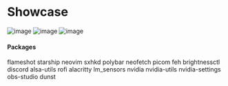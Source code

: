 # Showcase

![image](https://user-images.githubusercontent.com/73871477/222885680-7a65386a-a5e9-41ac-ab54-91eaf92e98f3.png)
![image](https://user-images.githubusercontent.com/73871477/222885688-a84d9461-ee15-492d-af81-1c592041c09d.png)
![image](https://user-images.githubusercontent.com/73871477/222885694-f708fde7-68bd-45d4-a2ef-168a419a19b6.png)


#### Packages
flameshot
starship
neovim
sxhkd
polybar
neofetch
picom
feh
brightnessctl
discord
alsa-utils
rofi
alacritty
lm_sensors
nvidia
nvidia-utils
nvidia-settings
obs-studio
dunst

